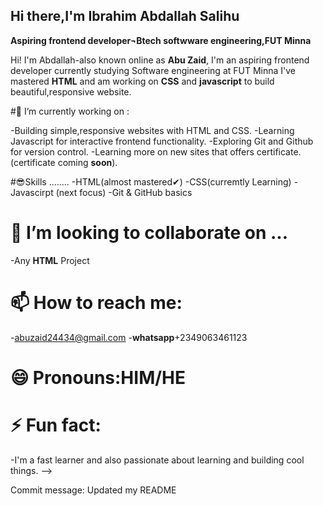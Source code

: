 ## Hi there,I'm Ibrahim Abdallah Salihu 
**Aspiring frontend developer¬Btech softwware engineering,FUT Minna**

Hi! I'm Abdallah-also known online as **Abu Zaid**, I'm an aspiring frontend developer currently studying Software engineering at FUT Minna I've mastered **HTML** and am working on **CSS** and **javascript**  to build beautiful,responsive website.

#🔭 I’m currently working on :

-Building simple,responsive websites with HTML and CSS.
-Learning Javascript for interactive frontend functionality.
-Exploring Git and Github for version control.
-Learning more on new sites that offers certificate.(certificate coming **soon**).

#😎Skills ........
-HTML(almost mastered✔)
-CSS(curremtly Learning)
-Javascirpt (next focus)
-Git & GitHub basics

# 👯 I’m looking to collaborate on ...
-Any **HTML** Project
# 📫 How to reach me:
-[abuzaid24434@gmail.com](mailto:abuzaid24434@gmail.com)
-**whatsapp**+2349063461123
# 😄 Pronouns:HIM/HE
# ⚡ Fun fact:
-I'm a fast learner and also passionate about learning and building cool things.
-->


Commit message: Updated my README
